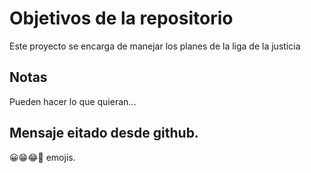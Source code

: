 # Objetivos de la repositorio

Este proyecto se encarga de manejar los planes de la liga de la justicia

## Notas

Pueden hacer lo que quieran...

## Mensaje eitado desde github.

😀😁😂🤣 emojis.
